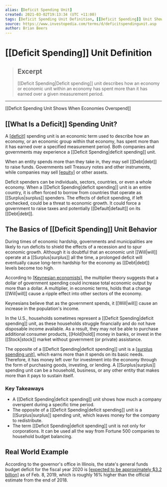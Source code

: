 ```yaml
---
alias: [Deficit Spending Unit]
created: 2021-03-02T19:13:34 (UTC +11:00)
tags: [Deficit Spending Unit Definition, [[Deficit Spending]] Unit Shows When Economies Overspend]
source: https://www.investopedia.com/terms/d/deficitspendingunit.asp
author: Brian Beers
---
```


# [[Deficit Spending]] Unit Definition

> ## Excerpt
> [[Deficit Spending|Deficit spending]] unit describes how an economy or economic unit within an economy has spent more than it has earned over a given measurement period.

---

[[Deficit Spending Unit Shows When Economies Overspend]]
## [[What Is a Deficit]] Spending Unit?

A [[deficit]](https://www.investopedia.com/terms/d/deficit.asp) spending unit is an economic term used to describe how an economy, or an economic group within that economy, has spent more than it has earned over a specified measurement period. Both companies and governments may experience a [[Deficit Spending|deficit spending]] unit.

When an entity spends more than they take in, they may sell [[Debt|debt]] to raise funds. Governments sell Treasury notes and other instruments, while companies may sell [[equity]](https://www.investopedia.com/terms/e/[[Equity|equity]].asp) or other assets.

Deficit spenders can be individuals, sectors, countries, or even a whole economy. When a [[Deficit Spending|deficit spending]] unit is an entire country, it is often forced to borrow from countries that operate as [[Surplus|surplus]] spenders. The effects of deficit spending, if left unchecked, could be a threat to economic growth. It could force a government to raise taxes and potentially [[Default|default]] on its [[Debt|debt]].

## The Basics of [[Deficit Spending]] Unit Behavior

During times of economic hardship, governments and municipalities are likely to run deficits to shield the effects of a recession and to spur economic growth. Although it is doubtful that an economic unit [[Will|will]] operate at a [[Surplus|surplus]] all the time, a prolonged deficit will eventually cause long-term hardship for the economy as [[Debt|debt]] levels become too high.

According to [[Keynesian economists]](https://www.investopedia.com/terms/k/keynesianeconomics.asp), the multiplier theory suggests that a dollar of government spending could increase total economic output by more than a dollar. A multiplier, in economic terms, holds that a change [[Will|will]] cause a ripple effect into other sectors of the economy.

Keynesians believe that as the government spends, it [[Will|will]] cause an increase in the population's income.

In the U.S., households sometimes represent a [[Deficit Spending|deficit spending]] unit, as these households struggle financially and do not have disposable income available. As a result, they may not be able to purchase additional consumer products, [[Hold|hold]] money in banks, or invest in the [[Stock|stock]] market without government (or private) assistance.

The opposite of a [[Deficit Spending|deficit spending]] unit is a [[surplus spending unit]](https://www.investopedia.com/terms/s/surplus_spending_unit.asp), which earns more than it spends on its basic needs. Therefore, it has money left over for investment into the economy through the form of purchasing goods, investing, or lending. A [[Surplus|surplus]] spending unit can be a household, business, or any other entity that makes more than it pays to sustain itself.

### Key Takeaways

-   A [[Deficit Spending|deficit spending]] unit shows how much a company overspent during a specific time period.
-   The opposite of a [[Deficit Spending|deficit spending]] unit is a [[Surplus|surplus]] spending unit, which leaves money for the company to redistribute.
-   The term [[Deficit Spending|deficit spending]] unit is not only for corporations. It can be used all the way from Fortune 500 companies to household budget balancing.

## Real World Example

According to the governor's office in Illinois, the state's general funds budget deficit for the fiscal year 2020 is [[expected to be approximately $3.2 billion]](https://www.chicagobusiness.com/government/pritzker-illinois-deficit-be-435m-more-rauner-estimated) as of Feb. 8, 2019, which is roughly 16% higher than the official estimate from the end of 2018.

